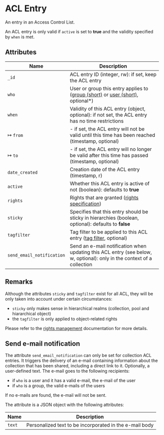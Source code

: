 # ACL Entry

An entry in an Access Control List.

An ACL entry is only valid if `active` is set to **true** and the validity specified by `when` is met.

## Attributes

| Name                      | Description                                                                                               |
|---------------------------|-----------------------------------------------------------------------------------------------------------|
| `_id`                     | ACL entry ID (integer, rw): if set, keep the ACL entry                                                    |
| `who`                     | User or group this entry applies to ([group (short)](/technical/types/group/group.html#short) or [user (short)](/technical/types/user/user.html#short), optional\*) |
| `when`                    | Validity of this ACL entry (object, optional): if not set, the ACL entry has no time restrictions |
| &#8614; `from`            | - if set, the ACL entry will not be valid until this time has been reached (timestamp, optional) |
| &#8614; `to`              | - if set, the ACL entry will no longer be valid after this time has passed (timestamp, optional) |
| `date_created`            | Creation date of the ACL entry (timestamp, r) |
| `active`                  | Whether this ACL entry is active of not (boolean): defaults to **true** |
| `rights`                  | Rights that are granted ([rights specification](/technical/types/right/right.html#specification)) |
| `sticky`                  | Specifies that this entry should be sticky in hierarchies (boolean, optional): defaults to **false** |
| `tagfilter`               | Tag filter to be applied to this ACL entry ([tag filter](/technical/types/tag_filter/tag_filter.html), optional) |
| `send_email_notification` | Send an e-mail notification when updating this ACL entry (see below, w, optional): only in the context of a collection |

## Remarks

Although the attributes `sticky` and `tagfilter` exist for all ACL, they will be only taken into account under certain circumstances:

- `sticky` only makes sense in hierarchical realms (collection, pool and hiararchical object)
- the `tagfilter` is only applied to object-related rights

Please refer to the [rights management](/technical/rightsmanagement/rightsmanagement.html) documentation for more details.

## Send e-mail notification

The attribute `send_email_notification` can only be set for collection ACL entries.
It triggers the delivery of an e-mail containing information about the
collection that has been shared, including a direct link to it.
Optionally, a user-defined text. The e-mail goes to the following recipients:

- if `who` is a user and it has a valid e-mail, the e-mail of the user
- if `who` is a group, the valid e-mails of the users

If no e-mails are found, the e-mail will not be sent.

The attribute is a JSON object with the following attributes:

| Name   | Description                                             |
|--------|---------------------------------------------------------|
| `text` | Personalized text to be incorporated in the e-mail body |

